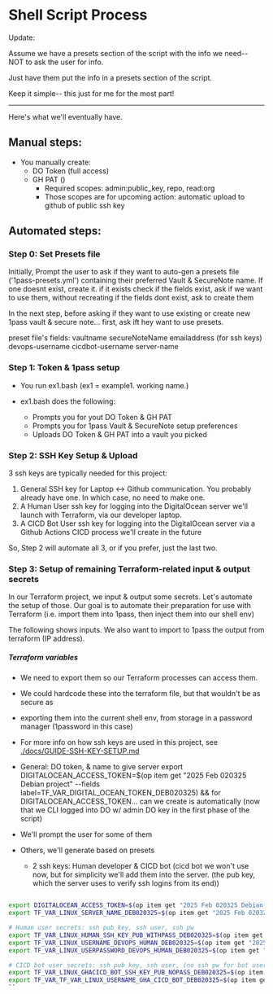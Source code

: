 # Shell Script Process

Update:

Assume we have a presets section of the script with the info we need--
NOT to ask the user for info.

Just have them put the info in a presets section of the script.

Keep it simple-- this just for me for the most part!

---

Here's what we'll eventually have.

## Manual steps:

- You manually create:
  - DO Token (full access)
  - GH PAT ()
    - Required scopes: admin:public_key, repo, read:org
    - Those scopes are for upcoming action: automatic upload to github of public ssh key

## Automated steps:

### Step 0: Set Presets file

Initially, Prompt the user to ask if they want to auto-gen a presets file
('1pass-presets.yml') containing their preferred Vault & SecureNote name.
If one doesnt exist, create it.
if it exists check if the fields exist, ask if we want to use them, without recreating
if the fields dont exist, ask to create them

In the next step, before asking if they want to use existing or create new 1pass vault & secure note... first, ask ift hey want to use presets.

preset file's fields:
vaultname
secureNoteName
emailaddress (for ssh keys)
devops-username
cicdbot-username
server-name

### Step 1: Token & 1pass setup

- You run ex1.bash (ex1 = example1. working name.)

- ex1.bash does the following:
  - Prompts you for yout DO Token & GH PAT
  - Prompts you for 1pass Vault & SecureNote setup preferences
  - Uploads DO Token & GH PAT into a vault you picked

### Step 2: SSH Key Setup & Upload

3 ssh keys are typically needed for this project:

1. General SSH key for Laptop <-> Github communication. You probably already have one. In which case, no need to make one.
2. A Human User ssh key for logging into the DigitalOcean server we'll launch with Terraform, via our developer laptop.
3. A CICD Bot User ssh key for logging into the DigitalOcean server via a Github Actions CICD process we'll create in the future

So, Step 2 will automate all 3, or if you prefer, just the last two.

### Step 3: Setup of remaining Terraform-related input & output secrets

In our Terraform project, we input & output some secrets. Let's automate the setup of those.
Our goal is to automate their preparation for use with Terraform (i.e. import them into 1pass, then inject them into our shell env)

The following shows inputs.
We also want to import to 1pass the output from terraform (IP address).

##### Terraform variables

- We need to export them so our Terraform processes can access them.
- We could hardcode these into the terraform file, but that wouldn't be as secure as
- exporting them into the current shell env, from storage in a password manager (1password in this case)
- For more info on how ssh keys are used in this project, see [./docs/GUIDE-SSH-KEY-SETUP.md](./docs/GUIDE-SSH-KEY-SETUP.md)
- General: DO token, & name to give server
  export DIGITALOCEAN_ACCESS_TOKEN=$(op item get "2025 Feb 020325 Debian project" --fields label=TF_VAR_DIGITAL_OCEAN_TOKEN_DEB020325) &&
  for DIGITALOCEAN_ACCESS_TOKEN... can we create is automatically (now that we CLI logged into DO w/ admin DO key in the first phase of the script)

- We'll prompt the user for some of them
- Others, we'll generate based on presets
  - 2 ssh keys: Human developer & CICD bot (cicd bot we won't use now, but for simplicity we'll add them into the server. (the pub key, which the server uses to verify ssh logins from its end))

```bash

export DIGITALOCEAN_ACCESS_TOKEN=$(op item get "2025 Feb 020325 Debian project" --fields label=TF_VAR_DIGITAL_OCEAN_TOKEN_DEB020325) &&
export TF_VAR_LINUX_SERVER_NAME_DEB020325=$(op item get "2025 Feb 020325 Debian project" --fields label=LINUX_SERVER_NAME_DEB020325) &&

# Human user secrets: ssh pub key, ssh user, ssh pw
export TF_VAR_LINUX_HUMAN_SSH_KEY_PUB_WITHPASS_DEB020325=$(op item get "2025 Feb 020325 Debian project" --fields label=id_ed25519_withpass_DO_TF_HUMAN_SSH_KEY_DEB020325) &&
export TF_VAR_LINUX_USERNAME_DEVOPS_HUMAN_DEB020325=$(op item get "2025 Feb 020325 Debian project" --fields label=LINUX_USERNAME_DEVOPS_HUMAN_DEB020325) &&
export TF_VAR_LINUX_USERPASSWORD_DEVOPS_HUMAN_DEB020325=$(op item get "2025 Feb 020325 Debian project" --fields label=LINUX_USERPASSWORD_DEVOPS_HUMAN_DEB020325) &&

# CICD bot user secrets: ssh pub key, ssh user, (no ssh pw for bot user)
export TF_VAR_LINUX_GHACICD_BOT_SSH_KEY_PUB_NOPASS_DEB020325=$(op item get "2025 Feb 020325 Debian project" --fields label=id_ed25519_nopass_GHACICD_BOT_SSH_KEY_DEB020325) &&
export TF_VAR_TF_VAR_LINUX_USERNAME_GHA_CICD_BOT_DEB020325=$(op item get "2025 Feb 020325 Debian project" --fields label=TF_VAR_LINUX_USERNAME_GHA_CICD_BOT_DEB020325)
``
```

